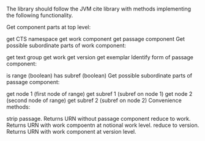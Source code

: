 The library should follow the JVM cite library with methods implementing the following functionality.

Get component parts at top level:

get CTS namespace
get work component
get passage component
Get possible subordinate parts of work component:

get text group
get work
get version
get exemplar
Identify form of passage component:

is range (boolean)
has subref (boolean)
Get possible subordinate parts of passage component:

get node 1 (first node of range)
get subref 1 (subref on node 1)
get node 2 (second node of range)
get subref 2 (subref on node 2)
Convenience methods:

strip passage. Returns URN without passage component
reduce to work. Returns URN with work compoentn at notional work level.
reduce to version. Returns URN with work component at version level.